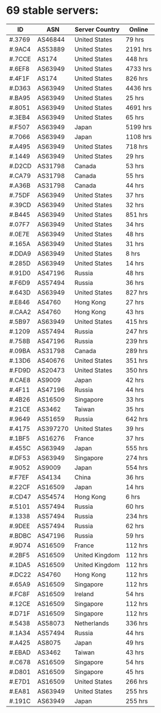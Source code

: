 # 69 stable servers:

| ID | ASN | Server Country | Online |
| ------ | ------ | ------ | ------ |
| #.3769 | AS46844 | United States | 79 hrs |
| #.9AC4 | AS53889 | United States | 2191 hrs |
| #.7CCE | AS174 | United States | 448 hrs |
| #.6EF8 | AS63949 | United States | 4733 hrs |
| #.4F1F | AS174 | United States | 826 hrs |
| #.D363 | AS63949 | United States | 4436 hrs |
| #.BA95 | AS63949 | United States | 25 hrs |
| #.8051 | AS63949 | United States | 4691 hrs |
| #.3EB4 | AS63949 | United States | 65 hrs |
| #.F507 | AS63949 | Japan | 5199 hrs |
| #.7066 | AS63949 | Japan | 1108 hrs |
| #.A495 | AS63949 | United States | 718 hrs |
| #.1449 | AS63949 | United States | 29 hrs |
| #.D2CD | AS31798 | Canada | 53 hrs |
| #.CA79 | AS31798 | Canada | 55 hrs |
| #.A36B | AS31798 | Canada | 44 hrs |
| #.75DF | AS63949 | United States | 37 hrs |
| #.39CD | AS63949 | United States | 32 hrs |
| #.B445 | AS63949 | United States | 851 hrs |
| #.07F7 | AS63949 | United States | 34 hrs |
| #.0E7E | AS63949 | United States | 48 hrs |
| #.165A | AS63949 | United States | 31 hrs |
| #.DDA9 | AS63949 | United States | 8 hrs |
| #.285D | AS63949 | United States | 14 hrs |
| #.91D0 | AS47196 | Russia | 48 hrs |
| #.F6D9 | AS57494 | Russia | 36 hrs |
| #.643D | AS63949 | United States | 827 hrs |
| #.E846 | AS4760 | Hong Kong | 27 hrs |
| #.CAA2 | AS4760 | Hong Kong | 43 hrs |
| #.5B97 | AS63949 | United States | 415 hrs |
| #.1209 | AS57494 | Russia | 247 hrs |
| #.758B | AS47196 | Russia | 239 hrs |
| #.09BA | AS31798 | Canada | 289 hrs |
| #.13D6 | AS40676 | United States | 351 hrs |
| #.FD9D | AS20473 | United States | 350 hrs |
| #.CAE8 | AS9009 | Japan | 42 hrs |
| #.4F11 | AS47196 | Russia | 44 hrs |
| #.4B26 | AS16509 | Singapore | 33 hrs |
| #.21CE | AS3462 | Taiwan | 35 hrs |
| #.9649 | AS51659 | Russia | 642 hrs |
| #.4175 | AS397270 | United States | 39 hrs |
| #.1BF5 | AS16276 | France | 37 hrs |
| #.455C | AS63949 | Japan | 555 hrs |
| #.DF53 | AS63949 | Singapore | 274 hrs |
| #.9052 | AS9009 | Japan | 554 hrs |
| #.F7EF | AS4134 | China | 36 hrs |
| #.22CF | AS16509 | Japan | 14 hrs |
| #.CD47 | AS54574 | Hong Kong | 6 hrs |
| #.5101 | AS57494 | Russia | 60 hrs |
| #.1338 | AS57494 | Russia | 234 hrs |
| #.9DEE | AS57494 | Russia | 62 hrs |
| #.BDBC | AS47196 | Russia | 59 hrs |
| #.9D74 | AS16509 | France | 112 hrs |
| #.2BF5 | AS16509 | United Kingdom | 112 hrs |
| #.1DA5 | AS16509 | United Kingdom | 112 hrs |
| #.DC22 | AS4760 | Hong Kong | 112 hrs |
| #.65A9 | AS16509 | Singapore | 112 hrs |
| #.FC8F | AS16509 | Ireland | 54 hrs |
| #.12CE | AS16509 | Singapore | 112 hrs |
| #.D71F | AS16509 | Singapore | 112 hrs |
| #.5438 | AS58073 | Netherlands | 336 hrs |
| #.1A34 | AS57494 | Russia | 44 hrs |
| #.A425 | AS8075 | Japan | 49 hrs |
| #.EBAD | AS3462 | Taiwan | 43 hrs |
| #.C678 | AS16509 | Singapore | 54 hrs |
| #.D801 | AS16509 | Singapore | 45 hrs |
| #.E7D1 | AS16509 | United States | 266 hrs |
| #.EA81 | AS63949 | United States | 255 hrs |
| #.191C | AS63949 | Japan | 255 hrs |

